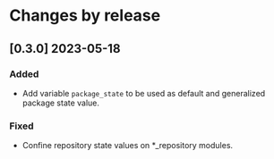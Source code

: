 # Changes by release

## [0.3.0] 2023-05-18

### Added

- Add variable `package_state` to be used as default and generalized package state value.

### Fixed

- Confine repository state values on *_repository modules.
